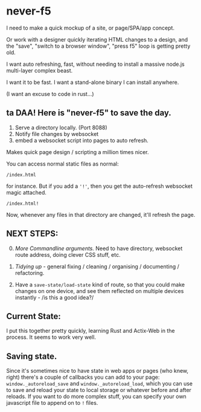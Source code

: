 # never-f5

I need to make a quick mockup of a site, or page/SPA/app concept.

Or work with a designer quickly iterating HTML changes to a design, and the
"save", "switch to a browser window", "press f5" loop is getting pretty old.

I want auto refreshing, fast, without needing to install a massive node.js
multi-layer complex beast.

I want it to be fast.  I want a stand-alone binary I can install anywhere.

(I want an excuse to code in rust...)

## ta DAA! Here is "never-f5" to save the day.

1) Serve a directory locally. (Port 8088)
2) Notify file changes by websocket
3) embed a websocket script into pages to auto refresh.

Makes quick page design / scripting a million times nicer.

You can access normal static files as normal:

    /index.html

for instance.  But if you add a `'!'`, then you get the auto-refresh websocket
magic attached.

    /index.html!

Now, whenever any files in that directory are changed, it'll refresh the page.

## NEXT STEPS:

0) *More Commandline arguments.*
   Need to have directory, websocket route address, doing clever CSS stuff, etc.

1) *Tidying up* - general fixing / cleaning / organising / documenting / refactoring.

2) Have a `save-state/load-state` kind of route, so that you could make changes
on one device, and see them reflected on multiple devices instantly - /is this a
good idea?/

## Current State:

I put this together pretty quickly, learning Rust and Actix-Web in the
process.  It seems to work very well.

## Saving state.

Since it's sometimes nice to have state in web apps or pages (who knew, right)
there's a couple of callbacks you can add to your page: `window._autoreload_save`
and `window._autoreload_load`, which you can use to save and reload your state
to local storage or whatever before and after reloads.  If you want to do more
complex stuff, you can specify your own javascript file to append on to `!` files.
